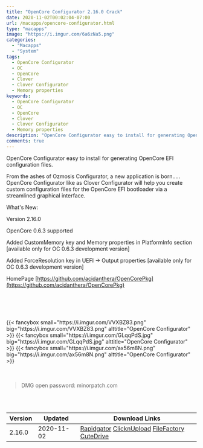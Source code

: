 ```yaml
---
title: "OpenCore Configurator 2.16.0 Crack"
date: 2020-11-02T00:02:04-07:00
url: /macapps/opencore-configurator.html
type: "macapps"
image: "https://i.imgur.com/6a6zNa5.png"
categories:
  - "Macapps"
  - "System"
tags:
  - OpenCore Configurator
  - OC
  - OpenCore
  - Clover
  - Clover Configurator
  - Memory properties
keywords:
  - OpenCore Configurator
  - OC
  - OpenCore
  - Clover
  - Clover Configurator
  - Memory properties
description: "OpenCore Configurator easy to install for generating OpenCore EFI configuration files"
comments: true
---
```


OpenCore Configurator easy to install for generating OpenCore EFI configuration files.

From the ashes of Ozmosis Configurator, a new application is born….. OpenCore Configurator like as Clover Configurator will help you create custom configuration files for the OpenCore EFI bootloader via a streamlined graphical interface.

What's New:

Version 2.16.0

OpenCore 0.6.3 supported

Added CustomMemory key and Memory properties in PlatformInfo section [available only for OC 0.6.3 development version]

Added ForceResolution key in UEFI -> Output properties [available only for OC 0.6.3 development version]

HomePage [https://github.com/acidanthera/OpenCorePkg](https://github.com/acidanthera/OpenCorePkg)

<br/>
<br/>
<script async src="https://pagead2.googlesyndication.com/pagead/js/adsbygoogle.js"></script>
<ins class="adsbygoogle"
     style="display:block; text-align:center;"
     data-ad-layout="in-article"
     data-ad-format="fluid"
     data-ad-client="ca-pub-8746275014476192"
     data-ad-slot="5144997159"></ins>
<script>
     (adsbygoogle = window.adsbygoogle || []).push({});
</script>
<br/>
<br/>


<div class="w-full grid grid-cols-3 flex gap-2">
{{< fancybox small="https://i.imgur.com/VVXBZ83.png" big="https://i.imgur.com/VVXBZ83.png" alttitle="OpenCore Configurator" >}}
{{< fancybox small="https://i.imgur.com/GLqqPdS.jpg" big="https://i.imgur.com/GLqqPdS.jpg" alttitle="OpenCore Configurator" >}}
{{< fancybox small="https://i.imgur.com/ax56m8N.png" big="https://i.imgur.com/ax56m8N.png" alttitle="OpenCore Configurator" >}}
</div>



<br/>
<br/>


> DMG open password: minorpatch.com

<br/>

<br/>
<div id="history_version" class="history_version">

| Version | Updated | Download Links |
| ---- | ---- | ---- |
| 2.16.0 | 2020-11-02 | [Rapidgator](https://ouo.io/fvARUjW)   [ClicknUpload](https://ouo.io/kZj88j)   [FileFactory](https://ouo.io/HPbWhb)   [CuteDrive](https://ouo.io/xpGyrj) |

</div>
